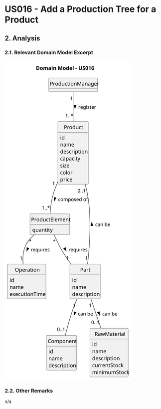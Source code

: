 # US016 - Add a Production Tree for a Product

## 2. Analysis

### 2.1. Relevant Domain Model Excerpt 

![Domain Model](svg/us016-domain-model.svg)

### 2.2. Other Remarks

n/a